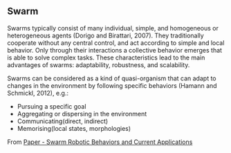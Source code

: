 ## Swarm
Swarms typically consist of many individual, simple, and homogeneous or heterogeneous agents (Dorigo and Birattari, 2007). They traditionally cooperate without any central control, and act according to simple and local behavior. Only through their interactions a collective behavior emerges that is able to solve complex tasks. These characteristics lead to the main advantages of swarms: adaptability, robustness, and scalability. 

Swarms can be considered as a kind of quasi-organism that can adapt to changes in the environment by following specific behaviors (Hamann and Schmickl, 2012), e.g.:
- Pursuing a specific goal
- Aggregating or dispersing in the environment
- Communicating(direct, indirect)
- Memorising(local states, morphologies)

From [Paper - Swarm Robotic Behaviors and Current Applications](Paper%20-%20Swarm%20Robotic%20Behaviors%20and%20Current%20Applications.md)
